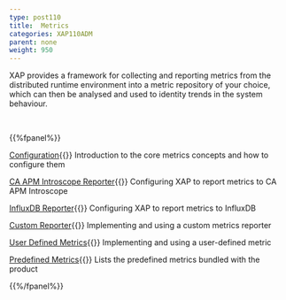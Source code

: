 ```yaml
---
type: post110
title:  Metrics
categories: XAP110ADM
parent: none
weight: 950
---
```




XAP provides a framework for collecting and reporting metrics from the distributed runtime environment into a metric repository of your choice, which can then be analysed and used to identity trends in the system behaviour.

<br>

{{%fpanel%}}

[Configuration](./metrics-configuration.html){{<wbr>}}
Introduction to the core metrics concepts and how to configure them

[CA APM Introscope Reporter](./ca-apm-introscope-reporter.html){{<wbr>}}
Configuring XAP to report metrics to CA APM Introscope


[InfluxDB Reporter](./metrics-influxdb-reporter.html){{<wbr>}}
Configuring XAP to report metrics to InfluxDB


[Custom Reporter](./metrics-custom-reporter.html){{<wbr>}}
Implementing and using a custom metrics reporter

[User Defined Metrics](./metrics-user-defined.html){{<wbr>}}
Implementing and using a user-defined metric

[Predefined Metrics](./metrics-bundled.html){{<wbr>}}
Lists the predefined metrics bundled with the product

{{%/fpanel%}}
